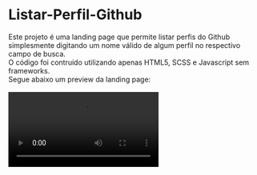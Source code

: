 # Listar-Perfil-Github

Este projeto é uma landing page que permite listar perfis do Github simplesmente digitando um nome válido de algum perfil no respectivo campo de busca. <br/>
O código foi contruído utilizando apenas HTML5, SCSS e Javascript sem frameworks.<br/>
Segue abaixo um preview da landing page: <br/><br/>
<video src="image/visualizador.mp4" type="video/mp4"></video>


